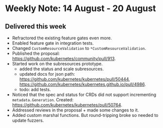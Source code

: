 # Weekly Note: 14 August - 20 August

## Delivered this week

+ Refractored the existing feature gates even more.
+ Enabled feature gate in integration tests.
+ Changed `CustomResourceValidation` to `*CustomResourceValidation`.
+ Published the proposal: https://github.com/kubernetes/community/pull/913.
+ Started work on the subresources prototype.
    - added the status and scale subresources.
    - updated docs for json path: https://github.com/kubernetes/kubernetes/pull/50444, https://github.com/kubernetes/kubernetes.github.io/pull/4986.
    - todo: add tests.
+ Noticed that the spec and status for CRDs did not support incrementing `metadata.Generation`. Created: https://github.com/kubernetes/kubernetes/pull/50764.
+ Addressed reviews in the proposal + made some changes to it.
+ Added custom marshal functions. But round-tripping broke so needed to update fuzzers.
